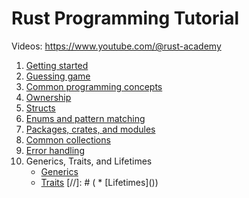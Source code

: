# Rust Programming Tutorial

Videos: https://www.youtube.com/@rust-academy

1. [Getting started](hello_world)
2. [Guessing game](guessing_game)
3. [Common programming concepts](common_concepts)
4. [Ownership](ownership)
5. [Structs](structs)
6. [Enums and pattern matching](enums)
7. [Packages, crates, and modules](modules)
8. [Common collections](collections) 
9. [Error handling](errors)
10. Generics, Traits, and Lifetimes
    * [Generics](generics)
    * [Traits](traits)
[//]: # (   * [Lifetimes]&#40;&#41;)
